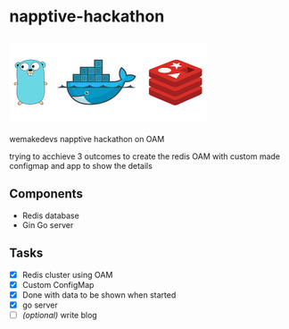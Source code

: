 # napptive-hackathon
![](./logo.png)
---
wemakedevs napptive hackathon on OAM

trying to acchieve 3 outcomes to create the redis OAM with custom made configmap and app to show the details

## Components
- Redis database
- Gin Go server

## Tasks
- [x] Redis cluster using OAM
- [x] Custom ConfigMap
- [x] Done with data to be shown when started
- [x] go server
- [ ] _(optional)_ write blog
